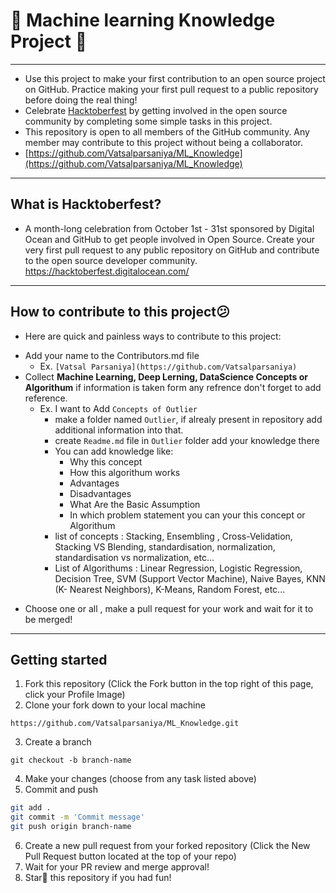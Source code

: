 # 📙 Machine learning Knowledge Project 📙

---

* Use this project to make your first contribution to an open source project on GitHub. Practice making your first pull request to a public repository before doing the real thing!
* Celebrate [Hacktoberfest](https://hacktoberfest.digitalocean.com/) by getting involved in the open source community by completing some simple tasks in this project.
* This repository is open to all members of the GitHub community. Any member may contribute to this project without being a collaborator.
* [https://github.com/Vatsalparsaniya/ML_Knowledge](https://github.com/Vatsalparsaniya/ML_Knowledge)

---
## What is Hacktoberfest?


* A month-long celebration from October 1st - 31st sponsored by Digital Ocean and GitHub to get people involved in Open Source. Create your very first pull request to any public repository on GitHub and contribute to the open source developer community. https://hacktoberfest.digitalocean.com/
---
## How to contribute to this project😕

* Here are quick and painless ways to contribute to this project:

- Add your name to the Contributors.md file 
  - Ex. `[Vatsal Parsaniya](https://github.com/Vatsalparsaniya)`
- Collect **Machine Learning, Deep Lerning, DataScience Concepts or Algorithum** if information is taken form any refrence don't forget to add reference.
  - Ex. I want to Add `Concepts of Outlier` 
    - make a folder named `Outlier`, if alrealy present in repository add additional information into that.
    - create `Readme.md` file in `Outlier` folder add your knowledge there
    - You can add knowledge like: 
      - Why this concept
      - How this algorithum works
      - Advantages
      - Disadvantages
      - What Are the Basic Assumption
      - In which problem statement you can your this concept or Algorithum
    - list of concepts : Stacking, Ensembling , Cross-Velidation, Stacking VS Blending, standardisation, normalization, standardisation vs normalization, etc...
    - List of Algorithums : Linear Regression, Logistic Regression, Decision Tree, SVM (Support Vector Machine), Naive Bayes, KNN (K- Nearest Neighbors), K-Means, Random Forest, etc...

* Choose one or all , make a pull request for your work and wait for it to be merged!
---
## Getting started

1) Fork this repository (Click the Fork button in the top right of this page, click your Profile Image)
2) Clone your fork down to your local machine

`https://github.com/Vatsalparsaniya/ML_Knowledge.git`

3) Create a branch

`git checkout -b branch-name`

4) Make your changes (choose from any task listed above)
5) Commit and push

```bash
git add .
git commit -m 'Commit message'
git push origin branch-name
```

6) Create a new pull request from your forked repository (Click the New Pull Request button located at the top of your repo)
7) Wait for your PR review and merge approval!
8) Star🌟 this repository if you had fun!
